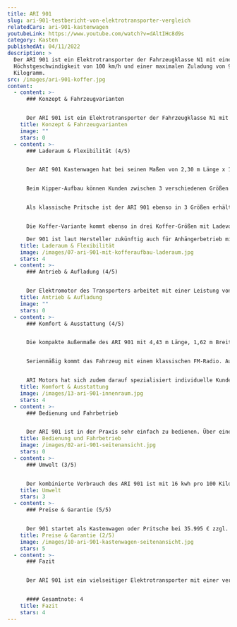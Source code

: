 ```yaml
---
title: ARI 901
slug: ari-901-testbericht-von-elektrotransporter-vergleich
relatedCars: ari-901-kastenwagen
youtubeLink: https://www.youtube.com/watch?v=dAltIHc8d9s
category: Kasten
publishedAt: 04/11/2022
description: >
  Der ARI 901 ist ein Elektrotransporter der Fahrzeugklasse N1 mit einer
  Höchstgeschwindigkeit von 100 km/h und einer maximalen Zuladung von 900
  Kilogramm.
src: /images/ari-901-koffer.jpg
content:
  - content: >-
      ### Konzept & Fahrzeugvarianten


      Der ARI 901 ist ein Elektrotransporter der Fahrzeugklasse N1 mit einer Höchstgeschwindigkeit von 100 km/h und einer maximalen Zuladung von 900 Kilogramm. Der Transporter ist aktuell das größte Fahrzeug des in Borna (Sachsen) ansässigen Unternehmens ARI Motors. Das Transporter ist in den Aufbau-Varianten: Kastenwagen, Pritsche, Koffer und Kipper verfügbar. Der ARI 901 bietet dabei stets Platz für 2 Personen. Durch die vielfältigen Aufbaumöglichkeiten ist das Fahrzeug für so ziemlich jede Branche geeignet, ganz gleich ob Lieferdienst, Handwerksbetrieb, Kommune, Dienstleister, Bau- oder Transportfirmen.
    title: Konzept & Fahrzeugvarianten
    image: ""
    stars: 0
  - content: >-
      ### Laderaum & Flexibilität (4/5)


      Der ARI 901 Kastenwagen hat bei seinen Maßen von 2,30 m Länge x 1,44 m Breite und 1,30 m Höhe ein Ladevolumen von 4,3 m³. Die Ladekantenhöhe beträgt hier 75 cm. 


      Beim Kipper-Aufbau können Kunden zwischen 3 verschiedenen Größen wählen. Die Standard-Version kommt mit den Maßen 2,86 m x 1,50 m und einer Ladefläche von 4,29 m². Die L-Version des Kippers kommt auf eine Ladefläche von 4,59 m² und die XL-Version auf 4,89 m². Die Seitenwände der Ladefläche haben eine Höhe von 38 Zentimetern.  Die Ladekantenhöhe des ARI 901 Kipper beträgt 79 cm. Das Kippen der Aufbaus erfolgt elektrisch-hydraulisch. 


      Als klassische Pritsche ist der ARI 901 ebenso in 3 Größen erhältlich. Diese variieren zwischen 4,29 m², 4,59 m² und 4,89 m² Ladevolumen. Alternativ lässt sich die Pritsche auch mit einer Plane, einem Leiterträger oder einem Laubgitter ausstatten. Die Ladekantenhöhe ist mit 76 cm hier 3 Zentimeter niedriger als beim Kipper.


      Die Koffer-Variante kommt ebenso in drei Koffer-Größen mit Ladevolumen von 6,63 m³, 7,16 m³ und 7,63 m³. Die drei individuell wählbaren Koffer-Größen können auf Wunsch auch zusätzlich mit einer Kühlanlage oder einer Ladebordwand (500 oder 750 kg Traglast) ausgestattet werden. 

      Der 901 ist laut Hersteller zukünftig auch für Anhängerbetrieb mit mindestens 750 kg Anhängelast vorgesehen. Aktuell kann lediglich eine Rangierkupplung installiert werden, die dann jedoch nur auf Privatgelände genutzt werden darf.
    title: Laderaum & Flexibilität
    image: /images/07-ari-901-mit-kofferaufbau-laderaum.jpg
    stars: 4
  - content: >-
      ### Antrieb & Aufladung (4/5)


      Der Elektromotor des Transporters arbeitet mit einer Leistung von 60 Kw bei einer Spannung von 320 V. Der Heckantrieb des ARI 901 erreicht eine Höchstgeschwindigkeit von 100 km/h. Bei der Batterien handelt es sich um einen Lithium-Ionen-Akku, mit einer Kapazität von 40 kWh, wodurch das Fahrzeug laut Hersteller eine Reichweite von rund 250 Kilometer erreicht. Gegen Aufpreis kann auf dem Dach ein zusätzliches Solarmodul installiert werden, welches je nach Aufbauvariante rund 40 bis 100 Kilometer (bei optimaler Sonneneinstrahlung) mehr Reichweite ermöglicht.
    title: Antrieb & Aufladung
    image: ""
    stars: 0
  - content: >-
      ### Komfort & Ausstattung (4/5)


      Die kompakte Außenmaße des ARI 901 mit 4,43 m Länge, 1,62 m Breite und einer Höhe von 1,94 m Höhe (Kastenwagen) sind vergleichsweise kompakt und erleichtern so beispielsweise engens Rangieren oder das Parken im Parkhaus. 


      Serienmäßig kommt das Fahrzeug mit einem klassischen FM-Radio. Auf Wunsch kann der Transporter jedoch auch mit einem Touchssreenradio sowie integrierter Rückfahrkamera ausgerüstet werden. Dies vereinfacht vor allem beim Kofferaufbau das Rangieren. Ebenso lässt sich das Fahrzeug auch mit Rundumleuchten sowie einer orangen Folierung mit rot-weißer Bestreifung für den Baustellenbereiche ausstatten. 


      ARI Motors hat sich zudem darauf spezialisiert individuelle Kundenlösungen zu schaffen. Auf Anfrage entwickelt das Unternehmen zusammen mit dem Kunden einen Fahrzeugaufbau, welcher das konkreten Einsatzfeld optimal abdeckt.
    title: Komfort & Ausstattung
    image: /images/13-ari-901-innenraum.jpg
    stars: 4
  - content: >-
      ### Bedienung und Fahrbetrieb


      Der ARI 901 ist in der Praxis sehr einfach zu bedienen. Über eine Funkfernbedienung im Schlüssel kann das Fahrzeug geöffnet und verschlossen werden, was speziell Lieferdiensten die Verriegelung mit vollen Händen ermöglicht. Der Innenraum des Elektro-Transporters ist übersichtlich und intuitiv bedienbar. So sind die wichtigsten Funktionen über eine Bedieneinheit in der Mitte des Armaturenbretts steuerbar, sei es die Lüftung, der Warnblinker oder das Radio. Der Ladestatus des Akkus und die Reichweite lässt sich bequem vom Tacho ablesen.
    title: Bedienung und Fahrbetrieb
    image: /images/02-ari-901-seitenansicht.jpg
    stars: 0
  - content: >-
      ### Umwelt (3/5)


      Der kombinierte Verbrauch des ARI 901 ist mit 16 kwh pro 100 Kilometer vergleichsweise niedrig. Bei angenommenen 30 Cent pro Kilowattstunde kosten 100 km Fahrstrecke 4,80 €.
    title: Umwelt
    stars: 3
  - content: >-
      ### Preise & Garantie (5/5)


      Der 901 startet als Kastenwagen oder Pritsche bei 35.995 € zzgl. Mehrwertsteuer und ist dabei preiswerter als die Konkurrenz. Die Koffer-Version ist bereits ab 38.995€  und die Kipper-Version ab 40.995 € zzgl. Mehrwertsteuer erhältlich. Das Fahrzeug  kommt zudem mit einer Herstellergarantie von 6 Monaten sowie einer Gewährleistung über eine Zeit von 1,5 Jahren.
    title: Preise & Garantie (2/5)
    image: /images/10-ari-901-kastenwagen-seitenansicht.jpg
    stars: 5
  - content: >-
      ### Fazit


      Der ARI 901 ist ein vielseitiger Elektrotransporter mit einer vergleichsweise hohen Reichweite. Je nach Aufbau eignet er sich speziell für Dienstleister (Kastenwagen), Liefer- und Transportfirmen (Kofferaufbau) sowie Handwerks- und Baubetrieben (Pritsche, Kipper). Für Garten- und Landschaftsbaubetriebe bietet der Hersteller ebenso praktische Aufbauten (Pritsche mit Laubgitter). Mit einem Startpreis von 35.995€ ist das Fahrzeug vergleichsweise günstig. Der Kunde erhält dafür jedoch kein Luxus-Fahrzeug, sondern ein praktisches Arbeitswerkzeug mit einem auf das Wichtigste reduzierten Innenraum.


      #### Gesamtnote: 4
    title: Fazit
    stars: 4
---
```

